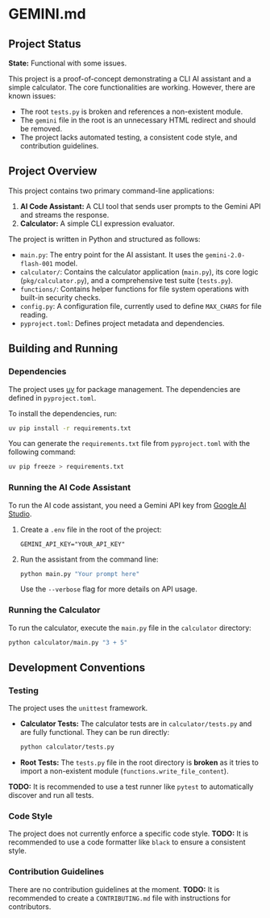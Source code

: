 # GEMINI.md

## Project Status

**State:** Functional with some issues.

This project is a proof-of-concept demonstrating a CLI AI assistant and a simple calculator. The core functionalities are working. However, there are known issues:
- The root `tests.py` is broken and references a non-existent module.
- The `gemini` file in the root is an unnecessary HTML redirect and should be removed.
- The project lacks automated testing, a consistent code style, and contribution guidelines.

## Project Overview

This project contains two primary command-line applications:
1.  **AI Code Assistant:** A CLI tool that sends user prompts to the Gemini API and streams the response.
2.  **Calculator:** A simple CLI expression evaluator.

The project is written in Python and structured as follows:

-   `main.py`: The entry point for the AI assistant. It uses the `gemini-2.0-flash-001` model.
-   `calculator/`: Contains the calculator application (`main.py`), its core logic (`pkg/calculator.py`), and a comprehensive test suite (`tests.py`).
-   `functions/`: Contains helper functions for file system operations with built-in security checks.
-   `config.py`: A configuration file, currently used to define `MAX_CHARS` for file reading.
-   `pyproject.toml`: Defines project metadata and dependencies.

## Building and Running

### Dependencies

The project uses [uv](https://github.com/astral-sh/uv) for package management. The dependencies are defined in `pyproject.toml`.

To install the dependencies, run:
```bash
uv pip install -r requirements.txt
```

You can generate the `requirements.txt` file from `pyproject.toml` with the following command:
```bash
uv pip freeze > requirements.txt
```

### Running the AI Code Assistant

To run the AI code assistant, you need a Gemini API key from [Google AI Studio](https://aistudio.google.com/).

1.  Create a `.env` file in the root of the project:
    ```
    GEMINI_API_KEY="YOUR_API_KEY"
    ```
2.  Run the assistant from the command line:
    ```bash
    python main.py "Your prompt here"
    ```
    Use the `--verbose` flag for more details on API usage.

### Running the Calculator

To run the calculator, execute the `main.py` file in the `calculator` directory:
```bash
python calculator/main.py "3 + 5"
```

## Development Conventions

### Testing

The project uses the `unittest` framework.

-   **Calculator Tests:** The calculator tests are in `calculator/tests.py` and are fully functional. They can be run directly:
    ```bash
    python calculator/tests.py
    ```
-   **Root Tests:** The `tests.py` file in the root directory is **broken** as it tries to import a non-existent module (`functions.write_file_content`).

**TODO:** It is recommended to use a test runner like `pytest` to automatically discover and run all tests.

### Code Style

The project does not currently enforce a specific code style.
**TODO:** It is recommended to use a code formatter like `black` to ensure a consistent style.

### Contribution Guidelines

There are no contribution guidelines at the moment.
**TODO:** It is recommended to create a `CONTRIBUTING.md` file with instructions for contributors.